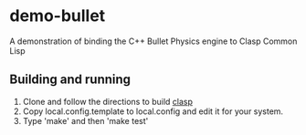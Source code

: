 # demo-bullet
A demonstration of binding the C++ Bullet Physics engine to Clasp Common Lisp

## Building and running

1. Clone and follow the directions to build [clasp](http://github.com/drmeister/clasp.git)
1. Copy local.config.template to local.config and edit it for your system.
1. Type 'make' and then 'make test'
